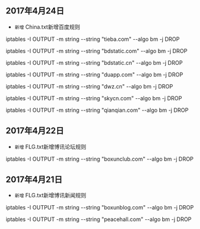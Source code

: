 ## 2017年4月24日

- `新增` China.txt新增百度规则

iptables -I OUTPUT -m string --string "tieba.com" --algo bm -j DROP

iptables -I OUTPUT -m string --string "bdstatic.com" --algo bm -j DROP

iptables -I OUTPUT -m string --string "bdstatic.cn" --algo bm -j DROP

iptables -I OUTPUT -m string --string "duapp.com" --algo bm -j DROP

iptables -I OUTPUT -m string --string "dwz.cn" --algo bm -j DROP

iptables -I OUTPUT -m string --string "skycn.com" --algo bm -j DROP

iptables -I OUTPUT -m string --string "qianqian.com" --algo bm -j DROP

## 2017年4月22日

- `新增` FLG.txt新增博讯论坛规则

iptables -I OUTPUT -m string --string "boxunclub.com" --algo bm -j DROP

## 2017年4月21日

- `新增` FLG.txt新增博讯新闻规则

iptables -I OUTPUT -m string --string "boxunblog.com" --algo bm -j DROP

iptables -I OUTPUT -m string --string "peacehall.com" --algo bm -j DROP
